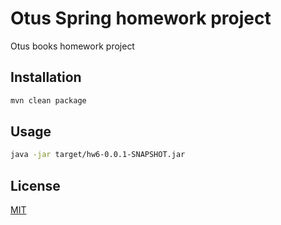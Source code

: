 # Otus Spring homework project

Otus books homework project

## Installation

```bash
mvn clean package
```

## Usage

```bash
java -jar target/hw6-0.0.1-SNAPSHOT.jar 
```

## License
[MIT](https://choosealicense.com/licenses/mit/)
